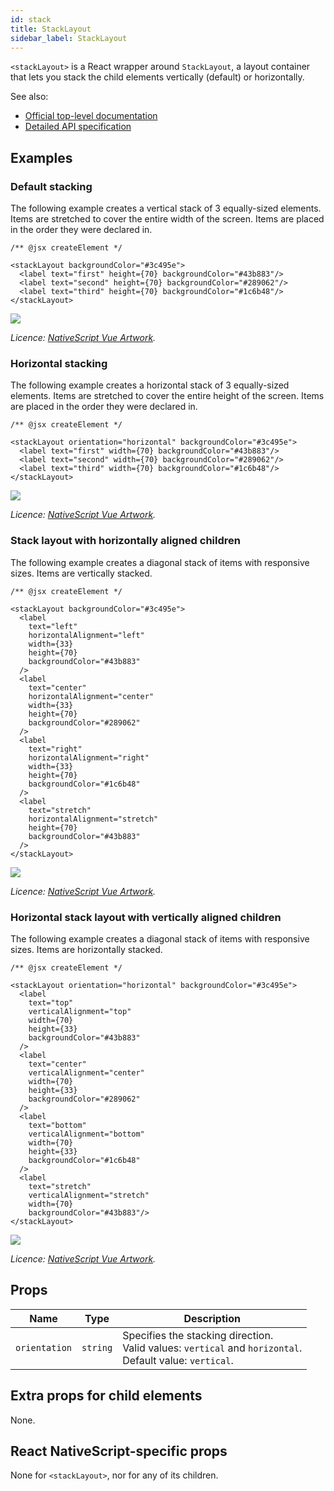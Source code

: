 ```yaml
---
id: stack
title: StackLayout
sidebar_label: StackLayout
---
```

<!-- contributors: [shirakaba, rigor789, ikoevska] -->

`<stackLayout>` is a React wrapper around `StackLayout`, a layout container that lets you stack the child elements vertically (default) or horizontally.

See also:

* [Official top-level documentation](https://docs.nativescript.org/ui/layouts/layout-containers#stacklayout)
* [Detailed API specification](https://docs.nativescript.org/api-reference/modules/_ui_layouts_stack_layout_)

## Examples

### Default stacking

The following example creates a vertical stack of 3 equally-sized elements. Items are stretched to cover the entire width of the screen. Items are placed in the order they were declared in.

```tsx
/** @jsx createElement */

<stackLayout backgroundColor="#3c495e">
  <label text="first" height={70} backgroundColor="#43b883"/>
  <label text="second" height={70} backgroundColor="#289062"/>
  <label text="third" height={70} backgroundColor="#1c6b48"/>
</stackLayout>
```
<img class="md:w-1/2 lg:w-1/3" src="https://art.nativescript-vue.org/layouts/stack_layout_vertical.svg" />

*Licence: [NativeScript Vue Artwork](/docs/licences/licences#Nativescript_Vue_Artwork).*

### Horizontal stacking

The following example creates a horizontal stack of 3 equally-sized elements. Items are stretched to cover the entire height of the screen. Items are placed in the order they were declared in.

```tsx
/** @jsx createElement */

<stackLayout orientation="horizontal" backgroundColor="#3c495e">
  <label text="first" width={70} backgroundColor="#43b883"/>
  <label text="second" width={70} backgroundColor="#289062"/>
  <label text="third" width={70} backgroundColor="#1c6b48"/>
</stackLayout>
```
<img class="md:w-1/2 lg:w-1/3" src="https://art.nativescript-vue.org/layouts/stack_layout_horizontal.svg" />

*Licence: [NativeScript Vue Artwork](/docs/licences/licences#Nativescript_Vue_Artwork).*

### Stack layout with horizontally aligned children

The following example creates a diagonal stack of items with responsive sizes. Items are vertically stacked.

```tsx
/** @jsx createElement */

<stackLayout backgroundColor="#3c495e">
  <label
    text="left"
    horizontalAlignment="left"
    width={33}
    height={70}
    backgroundColor="#43b883"
  />
  <label
    text="center"
    horizontalAlignment="center"
    width={33}
    height={70}
    backgroundColor="#289062"
  />
  <label
    text="right"
    horizontalAlignment="right"
    width={33}
    height={70}
    backgroundColor="#1c6b48"
  />
  <label
    text="stretch"
    horizontalAlignment="stretch"
    height={70}
    backgroundColor="#43b883"
  />
</stackLayout>
```
<img class="md:w-1/2 lg:w-1/3" src="https://art.nativescript-vue.org/layouts/stack_layout_vertical_align_children.svg" />

*Licence: [NativeScript Vue Artwork](/docs/licences/licences#Nativescript_Vue_Artwork).*

### Horizontal stack layout with vertically aligned children

The following example creates a diagonal stack of items with responsive sizes. Items are horizontally stacked.

```tsx
/** @jsx createElement */

<stackLayout orientation="horizontal" backgroundColor="#3c495e">
  <label
    text="top"
    verticalAlignment="top"
    width={70}
    height={33}
    backgroundColor="#43b883"
  />
  <label
    text="center"
    verticalAlignment="center"
    width={70}
    height={33}
    backgroundColor="#289062"
  />
  <label
    text="bottom"
    verticalAlignment="bottom"
    width={70}
    height={33}
    backgroundColor="#1c6b48"
  />
  <label
    text="stretch"
    verticalAlignment="stretch"
    width={70}
    backgroundColor="#43b883"/>
</stackLayout>
```
<img class="md:w-1/2 lg:w-1/3" src="https://art.nativescript-vue.org/layouts/stack_layout_horizontal_align_children.svg" />

*Licence: [NativeScript Vue Artwork](/docs/licences/licences#Nativescript_Vue_Artwork).*

## Props

| Name | Type | Description |
|------|------|-------------|
`orientation` | `string` | Specifies the stacking direction.<br/>Valid values: `vertical` and `horizontal`.<br/>Default value: `vertical`.

## Extra props for child elements

None.

## React NativeScript-specific props

None for `<stackLayout>`, nor for any of its children.